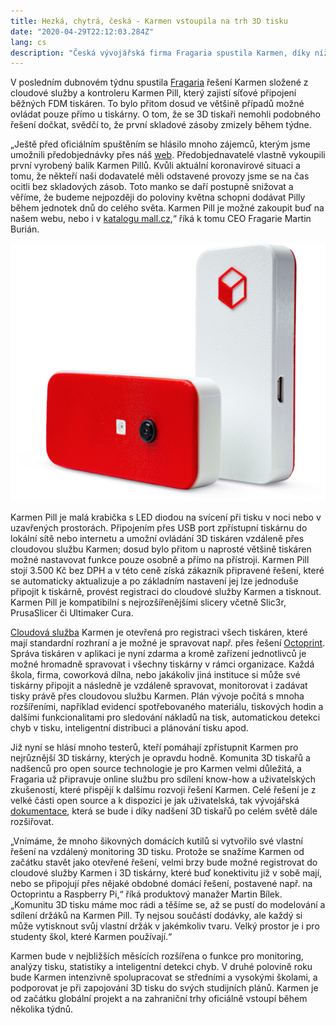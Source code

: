 ```yaml
---
title: Hezká, chytrá, česká - Karmen vstoupila na trh 3D tisku
date: "2020-04-29T22:12:03.284Z"
lang: cs
description: "Česká vývojářská firma Fragaria spustila Karmen, díky níž se i z obyčejné 3D tiskárny stane “chytrá”. Karmen se skládá z cloudové služby a kontroleru Karmen Pill. První vyrobenou dávku už vykoupili předobjednatelé."
---
```


V posledním dubnovém týdnu spustila [Fragaria](https://fragaria.cz) řešení Karmen složené z cloudové služby a kontroleru Karmen Pill, který zajistí síťové připojení běžných FDM tiskáren. To bylo přitom dosud ve většině případů možné ovládat pouze přímo u tiskárny. O tom, že se 3D tiskaři nemohli podobného řešení dočkat, svědčí to, že první skladové zásoby zmizely během týdne.

„Ještě před oficiálním spuštěním se hlásilo mnoho zájemců, kterým jsme umožnili předobjednávky přes náš [web](https://karmen.tech/en/). Předobjednavatelé vlastně vykoupili první vyrobený balík Karmen Pillů. Kvůli aktuální koronavirové situaci a tomu, že někteří naši dodavatelé měli odstavené provozy jsme se na čas ocitli bez skladových zásob. Toto manko se daří postupně snižovat a věříme, že budeme nejpozději do poloviny května schopni dodávat Pilly během jednotek dnů do celého světa. Karmen Pill je možné zakoupit buď na našem webu, nebo i v [katalogu mall.cz](https://www.mall.cz/prislusenstvi-3d-tisk/karmen-pill-karmen-pill-100020418042),“ říká k tomu CEO Fragarie Martin Burián.

![Karmen Pill](./karmen_pill.png)

Karmen Pill je malá krabička s LED diodou na svícení při tisku v noci nebo v uzavřených prostorách. Připojením přes USB port zpřístupní tiskárnu do lokální sítě nebo internetu a umožní ovládání 3D tiskáren vzdáleně přes cloudovou službu Karmen; dosud bylo přitom u naprosté většině tiskáren možné nastavovat funkce pouze osobně a přímo na přístroji. Karmen Pill stojí 3.500 Kč bez DPH a v této ceně získá zákazník připravené řešení, které se automaticky aktualizuje a po základním nastavení jej lze jednoduše připojit k tiskárně, provést registraci do cloudové služby Karmen a tisknout. Karmen Pill je kompatibilní s nejrozšířenějšími slicery včetně Slic3r, PrusaSlicer či Ultimaker Cura.

[Cloudová služba](https://cloud.karmen.tech) Karmen je otevřená pro registraci všech tiskáren, které mají standardní rozhraní a je možné je spravovat např. přes řešení [Octoprint](https://octoprint.org/). Správa tiskáren v aplikaci je nyní zdarma a kromě zařízení jednotlivců je možné hromadně spravovat i všechny tiskárny v rámci organizace. Každá škola, firma, coworková dílna, nebo jakákoliv jiná instituce si může své tiskárny připojit a následně je vzdáleně spravovat, monitorovat i zadávat tisky právě přes cloudovou službu Karmen. Plán vývoje počítá s mnoha rozšířeními, například evidencí spotřebovaného materiálu, tiskových hodin a dalšími funkcionalitami pro sledování nákladů na tisk, automatickou detekci chyb v tisku, inteligentní distribuci a plánování tisku apod.

Již nyní se hlásí mnoho testerů, kteří pomáhají zpřístupnit Karmen pro nejrůznější 3D tiskárny, kterých je opravdu hodně. Komunita 3D tiskařů a nadšenců pro open source technologie je pro Karmen velmi důležitá, a Fragaria už připravuje online službu pro sdílení know-how a uživatelských zkušeností, které přispějí k dalšímu rozvoji řešení Karmen. Celé řešení je z velké části open source a k dispozici je jak uživatelská, tak vývojářská [dokumentace](https://docs.karmen.tech), která se bude i díky nadšení 3D tiskařů po celém světě dále rozšiřovat.

„Vnímáme, že mnoho šikovných domácích kutilů si vytvořilo své vlastní řešení na vzdálený monitoring 3D tisku. Protože se snažíme Karmen od začátku stavět jako otevřené řešení, velmi brzy bude možné registrovat do cloudové služby Karmen i 3D tiskárny, které buď konektivitu již v sobě mají, nebo se připojují přes nějaké obdobné domácí řešení, postavené např. na Octoprintu a Raspberry Pi,“ říká produktový manažer Martin Bílek. „Komunitu 3D tisku máme moc rádi a těšíme se, až se pustí do modelování a sdílení držáků na Karmen Pill. Ty nejsou součástí dodávky, ale každý si může vytisknout svůj vlastní držák v jakémkoliv tvaru. Velký prostor je i pro studenty škol, které Karmen používají.“

Karmen bude v nejbližších měsících rozšířena o funkce pro monitoring, analýzy tisku, statistiky a inteligentní detekci chyb. V druhé polovině roku bude Karmen intenzivně spolupracovat se středními a vysokými školami, a podporovat je při zapojování 3D tisku do svých studijních plánů. Karmen je od začátku globální projekt a na zahraniční trhy oficiálně vstoupí během několika týdnů.
